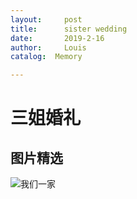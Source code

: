 ```yaml
---
layout:     post
title:      sister wedding
date:       2019-2-16
author:     Louis
catalog:  Memory

---
```

<!-- MarkdownTOC -->




# 三姐婚礼
## 图片精选
![我们一家](https://github.com/zhu13818202655/zhu13818202655.github.io/blob/master/img/%E5%BE%AE%E4%BF%A1%E5%9B%BE%E7%89%87_20190215201457.jpg)